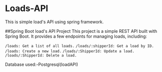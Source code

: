 # Loads-API
This is simple load's API using spring framework.

##Spring Boot load's API Project
This project is a simple REST API built with Spring Boot. It provides a few endpoints for managing loads, including:

``` /loads: Get a list of all loads. ```
``` /loads/:shipperId: Get a load by ID. ```
``` /loads: Create a new load. ```
``` /loads/:ShipperId: Update a load. ```
``` /loads/:ShipperId: Delete a load. ```



Database used:-Postgresql(loadAPI)
